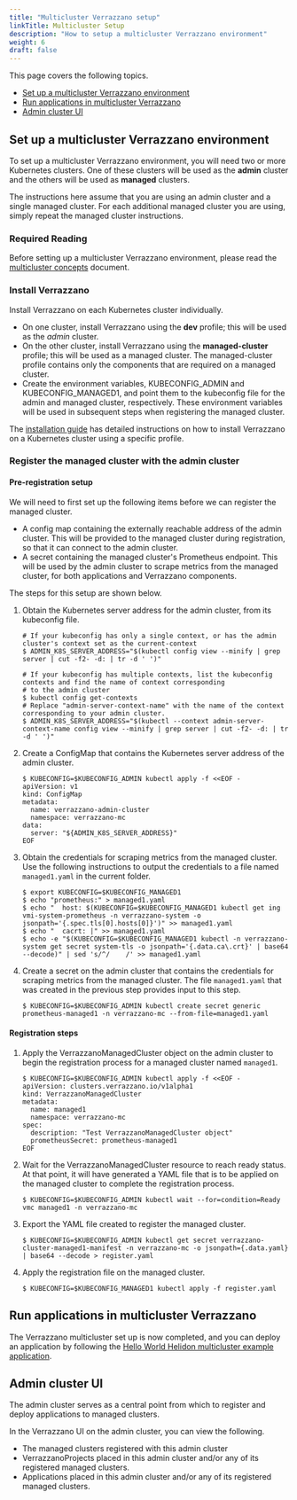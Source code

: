 ```yaml
---
title: "Multicluster Verrazzano setup"
linkTitle: Multicluster Setup
description: "How to setup a multicluster Verrazzano environment"
weight: 6
draft: false
---
```


This page covers the following topics.

- [Set up a multicluster Verrazzano environment](#set-up-a-multicluster-verrazzano-environment)
- [Run applications in multicluster Verrazzano](#run-applications-in-multicluster-verrazzano)
- [Admin cluster UI](#admin-cluster-ui)

## Set up a multicluster Verrazzano environment

To set up a multicluster Verrazzano environment, you will need two or more Kubernetes clusters. One of these clusters
will be used as the **admin** cluster and the others will be used as **managed** clusters.

The instructions here assume that you are using an admin cluster and a single managed cluster. For each additional managed
cluster you are using, simply repeat the managed cluster instructions.

### Required Reading

Before setting up a multicluster Verrazzano environment, please read the 
[multicluster concepts](../../../concepts/verrazzanomulticluster "multicluster concepts") document.

### Install Verrazzano

Install Verrazzano on each Kubernetes cluster individually.

- On one cluster, install Verrazzano using the **dev** profile; this will be used as the *admin* cluster.
- On the other cluster, install Verrazzano using the **managed-cluster** profile; this will be used as a
  managed cluster. The managed-cluster profile contains only the components that are required on a managed cluster.
- Create the environment variables, KUBECONFIG_ADMIN and KUBECONFIG_MANAGED1, and point them to the kubeconfig file for 
  the admin and managed cluster, respectively. These environment variables will be used in subsequent steps when
  registering the managed cluster.  

The [installation guide](../../install/installation) has detailed instructions on how to install Verrazzano on a
Kubernetes cluster using a specific profile. 

### Register the managed cluster with the admin cluster

#### Pre-registration setup
We will need to first set up the following items before we can register the managed cluster.
- A config map containing the externally reachable address of the admin cluster. This will be provided to the managed
  cluster during registration, so that it can connect to the admin cluster.
- A secret containing the managed cluster's Prometheus endpoint. This will be used by the admin cluster to scrape
  metrics from the managed cluster, for both applications and Verrazzano components.

The steps for this setup are shown below.

1. Obtain the Kubernetes server address for the admin cluster, from its kubeconfig file.
    ```
    # If your kubeconfig has only a single context, or has the admin cluster's context set as the current-context
    $ ADMIN_K8S_SERVER_ADDRESS="$(kubectl config view --minify | grep server | cut -f2- -d: | tr -d ' ')"

    # If your kubeconfig has multiple contexts, list the kubeconfig contexts and find the name of context corresponding
    # to the admin cluster
    $ kubectl config get-contexts
    # Replace "admin-server-context-name" with the name of the context corresponding to your admin cluster.
    $ ADMIN_K8S_SERVER_ADDRESS="$(kubectl --context admin-server-context-name config view --minify | grep server | cut -f2- -d: | tr -d ' ')"
    ```

1. Create a ConfigMap that contains the Kubernetes server address of the admin cluster.
    ```
    $ KUBECONFIG=$KUBECONFIG_ADMIN kubectl apply -f <<EOF -
    apiVersion: v1
    kind: ConfigMap
    metadata:
      name: verrazzano-admin-cluster
      namespace: verrazzano-mc
    data:
      server: "${ADMIN_K8S_SERVER_ADDRESS}"
    EOF
    ```

1. Obtain the credentials for scraping metrics from the managed cluster.  Use the following instructions to output the credentials to a file named `managed1.yaml` in the current folder.
   ```
   $ export KUBECONFIG=$KUBECONFIG_MANAGED1
   $ echo "prometheus:" > managed1.yaml
   $ echo "  host: $(KUBECONFIG=$KUBECONFIG_MANAGED1 kubectl get ing vmi-system-prometheus -n verrazzano-system -o jsonpath='{.spec.tls[0].hosts[0]}')" >> managed1.yaml
   $ echo "  cacrt: |" >> managed1.yaml
   $ echo -e "$(KUBECONFIG=$KUBECONFIG_MANAGED1 kubectl -n verrazzano-system get secret system-tls -o jsonpath='{.data.ca\.crt}' | base64 --decode)" | sed 's/^/    /' >> managed1.yaml
   ```

1. Create a secret on the admin cluster that contains the credentials for scraping metrics from the managed cluster.
   The file `managed1.yaml` that was created in the previous step provides input to this step.
   ```
   $ KUBECONFIG=$KUBECONFIG_ADMIN kubectl create secret generic prometheus-managed1 -n verrazzano-mc --from-file=managed1.yaml
   ```

#### Registration steps
1. Apply the VerrazzanoManagedCluster object on the admin cluster to begin the registration process for a managed cluster named `managed1`.
   ```
   $ KUBECONFIG=$KUBECONFIG_ADMIN kubectl apply -f <<EOF -
   apiVersion: clusters.verrazzano.io/v1alpha1
   kind: VerrazzanoManagedCluster
   metadata:
     name: managed1
     namespace: verrazzano-mc
   spec:
     description: "Test VerrazzanoManagedCluster object"
     prometheusSecret: prometheus-managed1
   EOF
   ```
1. Wait for the VerrazzanoManagedCluster resource to reach ready status. At that point, it will have generated a YAML
   file that is to be applied on the managed cluster to complete the registration process.
   ```
   $ KUBECONFIG=$KUBECONFIG_ADMIN kubectl wait --for=condition=Ready vmc managed1 -n verrazzano-mc
   ```
1. Export the YAML file created to register the managed cluster.
   ```
   $ KUBECONFIG=$KUBECONFIG_ADMIN kubectl get secret verrazzano-cluster-managed1-manifest -n verrazzano-mc -o jsonpath={.data.yaml} | base64 --decode > register.yaml
   ```

1. Apply the registration file on the managed cluster.
   ```
   $ KUBECONFIG=$KUBECONFIG_MANAGED1 kubectl apply -f register.yaml
   ```

## Run applications in multicluster Verrazzano

The Verrazzano multicluster set up is now completed, and you can deploy an application by following the [Hello World Helidon multicluster example application](https://github.com/verrazzano/verrazzano/tree/master/examples/multicluster/hello-helidon).

## Admin cluster UI

The admin cluster serves as a central point from which to register and deploy applications to managed clusters.

In the Verrazzano UI on the admin cluster, you can view the following.

- The managed clusters registered with this admin cluster
- VerrazzanoProjects placed in this admin cluster and/or any of its registered managed clusters.
- Applications placed in this admin cluster and/or any of its registered managed clusters.
